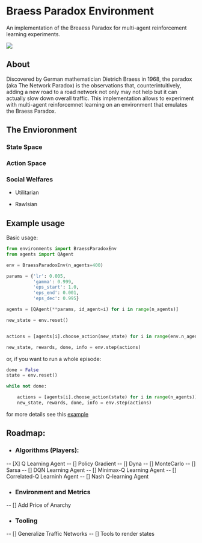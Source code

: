 # Braess Paradox Environment
An implementation of the Breaess Paradox for multi-agent reinforcement learning experiments.

![](https://upload.wikimedia.org/wikipedia/commons/thumb/0/01/Braess_paradox_road_example.svg/500px-Braess_paradox_road_example.svg.png)

## About
Discovered by German mathematician Dietrich Braess in 1968, the paradox (aka The Network Paradox)  is the observations that, counterintuitively, adding a new road to a road network not only may not help but it can actually slow down overall traffic.
This implementation allows to experiment with multi-agent reinforcemnet learning on an environment that emulates the Braess Paradox. 

## The Envioronment

### State Space

### Action Space

### Social Welfares

- Utilitarian

- Rawlsian


## Example usage

Basic usage:
```python
from environments import BraessParadoxEnv
from agents import QAgent

env = BraessParadoxEnv(n_agents=400)

params = {'lr': 0.005, 
          'gamma': 0.999, 
          'eps_start': 1.0, 
          'eps_end': 0.001,
          'eps_dec': 0.995}

agents = [QAgent(**params, id_agent=i) for i in range(n_agents)]

new_state = env.reset()


actions = [agents[i].choose_action(new_state) for i in range(env.n_agents)]

new_state, rewards, done, info = env.step(actions)
```

or, if you want to run a whole episode:
```python
done = False
state = env.reset()

while not done:

    actions = [agents[i].choose_action(state) for i in range(n_agents)]
    new_state, rewards, done, info = env.step(actions)
```

for more details see this [example](https://github.com/JulianLopezB/Braess-Paradox-MARL/blob/main/notebooks/Braess-Paradox.ipynb)

## Roadmap:

- ### Algorithms (Players):
-- [X] Q Learning Agent 
-- [] Policy Gradient
-- [] Dyna
-- [] MonteCarlo
-- [] Sarsa
-- [] DQN Learning Agent
-- [] Minimax-Q Learning Agent
-- [] Correlated-Q Learninh Agent
-- [] Nash Q-learning Agent

- ### Environment and Metrics
-- [] Add Price of Anarchy

- ### Tooling
-- [] Generalize Traffic Networks
-- [] Tools to render states